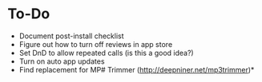 # To-Do

* Document post-install checklist
* Figure out how to turn off reviews in app store
* Set DnD to allow repeated calls (is this a good idea?)
* Turn on auto app updates
* Find replacement for MP# Trimmer (http://deepniner.net/mp3trimmer)*